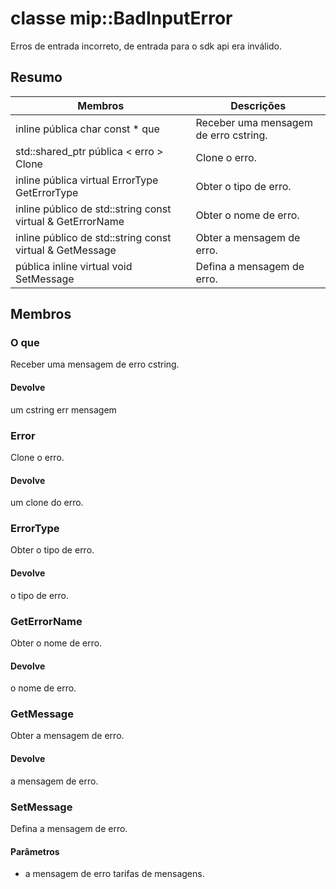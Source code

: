 # <a name="class-mipbadinputerror"></a>classe mip::BadInputError 
Erros de entrada incorreto, de entrada para o sdk api era inválido.
## <a name="summary"></a>Resumo
 Membros                        | Descrições                                
--------------------------------|---------------------------------------------
inline pública char const * que | Receber uma mensagem de erro cstring.
std::shared_ptr pública < erro > Clone | Clone o erro.
inline pública virtual ErrorType GetErrorType | Obter o tipo de erro.
inline público de std::string const virtual & GetErrorName | Obter o nome de erro.
inline público de std::string const virtual & GetMessage | Obter a mensagem de erro.
pública inline virtual void SetMessage | Defina a mensagem de erro.
## <a name="members"></a>Membros
### <a name="what"></a>O que
Receber uma mensagem de erro cstring.
#### <a name="returns"></a>Devolve
um cstring err mensagem
### <a name="error"></a>Error
Clone o erro.
#### <a name="returns"></a>Devolve
um clone do erro.
### <a name="errortype"></a>ErrorType
Obter o tipo de erro.
#### <a name="returns"></a>Devolve
o tipo de erro.
### <a name="geterrorname"></a>GetErrorName
Obter o nome de erro.
#### <a name="returns"></a>Devolve
o nome de erro.
### <a name="getmessage"></a>GetMessage
Obter a mensagem de erro.
#### <a name="returns"></a>Devolve
a mensagem de erro.
### <a name="setmessage"></a>SetMessage
Defina a mensagem de erro.
#### <a name="parameters"></a>Parâmetros
* a mensagem de erro tarifas de mensagens.